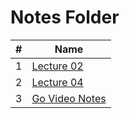 # Notes Folder

|   #   | Name | 
| :---: | --------------- | 
|   1   | [Lecture 02](./Lecture02.go)  |
|   2   | [Lecture 04](./Lecture04.go)  |
|   3   | [Go Video Notes](https://github.com/ACHarrison32/4143-PLC/tree/main/Lecture%20Notes/Go%20Video%20Notes%20%231) |
